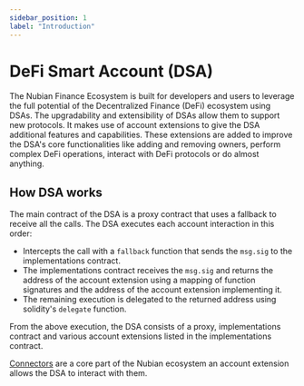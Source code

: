 ```yaml
---
sidebar_position: 1
label: "Introduction"
---
```


# DeFi Smart Account (DSA)

The Nubian Finance Ecosystem is built for developers and users to leverage the full potential of the Decentralized Finance (DeFi) ecosystem using DSAs. The upgradability and extensibility of DSAs allow them to support new protocols. It makes use of account extensions to give the DSA additional features and capabilities. These extensions are added to improve the DSA's core functionalities like adding and removing owners, perform complex DeFi operations, interact with DeFi protocols or do almost anything.

## How DSA works

The main contract of the DSA is a proxy contract that uses a fallback to receive all the calls. The DSA executes each account interaction in this order:

- Intercepts the call with a `fallback` function that sends the `msg.sig` to the implementations contract.
- The implementations contract receives the `msg.sig` and returns the address of the account extension using a mapping of function signatures and the address of the account extension implementing it.
- The remaining execution is delegated to the returned address using solidity's `delegate` function.

From the above execution, the DSA consists of a proxy, implementations contract and various account extensions listed in the implementations contract.

[Connectors](../Connectors/connector) are a core part of the Nubian ecosystem an account extension allows the DSA to interact with them.
